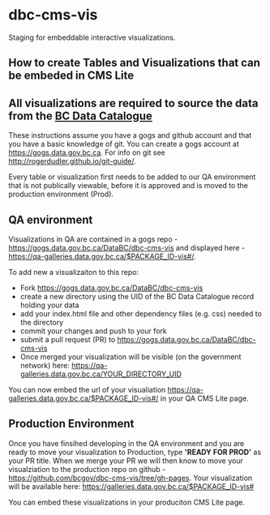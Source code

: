 # dbc-cms-vis

Staging for embeddable interactive visualizations.

## How to create Tables and Visualizations that can be embeded in CMS Lite
## All visualizations are required to source the data from the [BC Data Catalogue](https://catalogue.data.gov.bc.ca/dataset)

These instructions assume you have a gogs and github account and that you have a basic knowledge of git. You can create a gogs account at https://gogs.data.gov.bc.ca. For info on git see http://rogerdudler.github.io/git-guide/.

Every table or visualization first needs to be added to our QA environment that is not publically viewable, before it is approved and is moved to the production environment (Prod). 

## QA environment
Visualizations in QA are contained in a gogs repo - https://gogs.data.gov.bc.ca/DataBC/dbc-cms-vis and displayed here - https://qa-galleries.data.gov.bc.ca/$PACKAGE_ID-vis#/. 

To add new a visualizaiton to this repo:
- Fork https://gogs.data.gov.bc.ca/DataBC/dbc-cms-vis
- create a new directory using the UID of the BC Data Catalogue record holding your data
- add your index.html file and other dependency files (e.g. css) needed to the directory
- commit your changes and push to your fork
- submit a pull request (PR) to https://gogs.data.gov.bc.ca/DataBC/dbc-cms-vis
- Once merged your visualization will be visible (on the government network) here: https://qa-galleries.data.gov.bc.ca/YOUR_DIRECTORY_UID

You can now embed the url of your visualiation https://qa-galleries.data.gov.bc.ca/$PACKAGE_ID-vis#/ in your QA CMS Lite page. 

## Production Environment
Once you have finsihed developing in the QA environment and you are ready to move your visualization to Production, type
**'READY FOR PROD'**
as your PR title. When we merge your PR we will then know to move your visualziation to the production repo on github - https://github.com/bcgov/dbc-cms-vis/tree/gh-pages. Your visualization will be available here: https://galleries.data.gov.bc.ca/$PACKAGE_ID-vis#

You can embed these visualizations in your produciton CMS Lite page.
